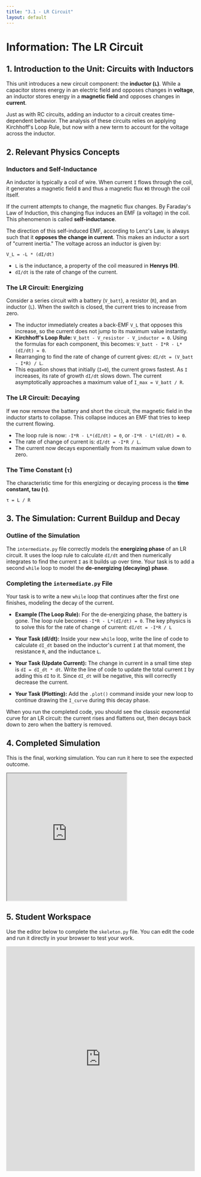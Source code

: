 ```yaml
---
title: "3.1 - LR Circuit"
layout: default
---
```

# Information: The LR Circuit

## 1. Introduction to the Unit: Circuits with Inductors

This unit introduces a new circuit component: the **inductor (`L`)**. While a capacitor stores energy in an electric field and opposes changes in **voltage**, an inductor stores energy in a **magnetic field** and opposes changes in **current**. 

Just as with RC circuits, adding an inductor to a circuit creates time-dependent behavior. The analysis of these circuits relies on applying Kirchhoff's Loop Rule, but now with a new term to account for the voltage across the inductor.

## 2. Relevant Physics Concepts

### Inductors and Self-Inductance

An inductor is typically a coil of wire. When current `I` flows through the coil, it generates a magnetic field `B` and thus a magnetic flux `ΦB` through the coil itself.

If the current attempts to change, the magnetic flux changes. By Faraday's Law of Induction, this changing flux induces an EMF (a voltage) in the coil. This phenomenon is called **self-inductance**. 

The direction of this self-induced EMF, according to Lenz's Law, is always such that it **opposes the change in current**. This makes an inductor a sort of "current inertia." The voltage across an inductor is given by:

`V_L = -L * (dI/dt)`

-   `L` is the inductance, a property of the coil measured in **Henrys (H)**.
-   `dI/dt` is the rate of change of the current.

### The LR Circuit: Energizing

Consider a series circuit with a battery (`V_batt`), a resistor (`R`), and an inductor (`L`). When the switch is closed, the current tries to increase from zero.

-   The inductor immediately creates a back-EMF `V_L` that opposes this increase, so the current does not jump to its maximum value instantly.
-   **Kirchhoff's Loop Rule:** `V_batt - V_resistor - V_inductor = 0`. Using the formulas for each component, this becomes: `V_batt - I*R - L*(dI/dt) = 0`.
-   Rearranging to find the rate of change of current gives: `dI/dt = (V_batt - I*R) / L`.
-   This equation shows that initially (`I=0`), the current grows fastest. As `I` increases, its rate of growth `dI/dt` slows down. The current asymptotically approaches a maximum value of `I_max = V_batt / R`.

### The LR Circuit: Decaying

If we now remove the battery and short the circuit, the magnetic field in the inductor starts to collapse. This collapse induces an EMF that tries to keep the current flowing.

-   The loop rule is now: `-I*R - L*(dI/dt) = 0`, or `-I*R - L*(dI/dt) = 0`.
-   The rate of change of current is: `dI/dt = -I*R / L`.
-   The current now decays exponentially from its maximum value down to zero.

### The Time Constant (`τ`)

The characteristic time for this energizing or decaying process is the **time constant, tau (`τ`)**.

`τ = L / R`

## 3. The Simulation: Current Buildup and Decay

### Outline of the Simulation

The `intermediate.py` file correctly models the **energizing phase** of an LR circuit. It uses the loop rule to calculate `dI/dt` and then numerically integrates to find the current `I` as it builds up over time. Your task is to add a second `while` loop to model the **de-energizing (decaying) phase**.

### Completing the `intermediate.py` File

Your task is to write a new `while` loop that continues after the first one finishes, modeling the decay of the current.

- **Example (The Loop Rule):** For the de-energizing phase, the battery is gone. The loop rule becomes `-I*R - L*(dI/dt) = 0`. The key physics is to solve this for the rate of change of current:
  `dI/dt = -I*R / L`

- **Your Task (dI/dt):** Inside your new `while` loop, write the line of code to calculate `dI_dt` based on the inductor's current `I` at that moment, the resistance `R`, and the inductance `L`.

- **Your Task (Update Current):** The change in current in a small time step is `dI = dI_dt * dt`. Write the line of code to update the total current `I` by adding this `dI` to it. Since `dI_dt` will be negative, this will correctly decrease the current.

- **Your Task (Plotting):** Add the `.plot()` command inside your new loop to continue drawing the `I_curve` during this decay phase.

When you run the completed code, you should see the classic exponential curve for an LR circuit: the current rises and flattens out, then decays back down to zero when the battery is removed.

## 4. Completed Simulation

This is the final, working simulation. You can run it here to see the expected outcome.

<iframe src="https://glowscript.org/#/user/cglenz/folder/APSimulations-CEM/program/3.1-complete.py" width="320" height="340"></iframe>

## 5. Student Workspace

Use the editor below to complete the `skeleton.py` file. You can edit the code and run it directly in your browser to test your work.

<iframe src="https://trinket.io/embed/glowscript/06e0cd755e58" width="100%" height="600" frameborder="0" marginwidth="0" marginheight="0" allowfullscreen></iframe>